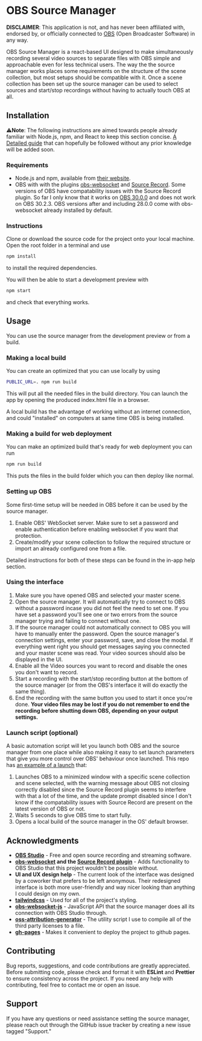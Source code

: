 # OBS Source Manager

**DISCLAIMER**: This application is not, and has never been affiliated with, endorsed by, or officially connected to [OBS](https://github.com/obsproject/obs-studio) (Open Broadcaster Software) in any way.

OBS Source Manager is a react-based UI designed to make simultaneously recording several video sources to separate files with OBS simple and approachable even for less technical users. The way the the source manager works places some requirements on the structure of the scene collection, but most setups should be compatible with it. Once a scene collection has been set up the source manager can be used to select sources and start/stop recordings without having to actually touch OBS at all. 

## Installation

⚠️**Note**: The following instructions are aimed towards people already familiar with Node.js, npm, and React to keep this section concise. [A Detailed guide](detailed-guide.md) that can hopefully be followed without any prior knowledge will be added soon.

### Requirements

  * Node.js and npm, available from [their website](https://nodejs.org/en). 
  * OBS with with the plugins [obs-websocket](https://github.com/obsproject/obs-websocket) and [Source Record](https://obsproject.com/forum/resources/source-record.1285/). Some versions of OBS have compatability issues with the Source Record plugin. So far I only know that it works on [OBS 30.0.0](https://github.com/obsproject/obs-studio/releases/tag/30.0.0) and does not work on OBS 30.2.3. OBS versions after and including 28.0.0 come with obs-websocket already installed by default.

### Instructions

Clone or download the source code for the project onto your local machine. Open the root folder in a terminal and use
```bash
npm install
```
to install the required dependencies.

You will then be able to start a development preview with 
```bash
npm start
```
and check that everything works.

## Usage

You can use the source manager from the development preview or from a build.

### Making a local build

You can create an optimized that you can use locally by using
```bash
PUBLIC_URL=. npm run build
```
This will put all the needed files in the build directory. You can launch the app by opening the produced index.html file in a browser.

A local build has the advantage of working without an internet connection, and could "installed" on computers at same time OBS is being installed. 

### Making a build for web deployment

You can make an optimized build that's ready for web deployment you can run
```bash
npm run build
```
This puts the files in the build folder which you can then deploy like normal.

### Setting up OBS

Some first-time setup will be needed in OBS before it can be used by the source manager.

1. Enable OBS' WebSocket server. Make sure to set a password and enable authentication before enabling websocket if you want that protection.
2. Create/modify your scene collection to follow the required structure or import an already configured one from a file.

Detailed instructions for both of these steps can be found in the in-app help section.

### Using the interface

1. Make sure you have opened OBS and selected your master scene.
2. Open the source manager. It will automatically try to connect to OBS without a password incase you did not feel the need to set one. If you have set a password you'll see one or two errors from the source manager trying and failing to connect without one.
3. If the source manager could not automatically connect to OBS you will have to manually enter the password. Open the source manager's connection settings, enter your password, save, and close the modal. If everything went right you should get  messages saying you connected and your master scene was read. Your video sources should also be displayed in the UI.
4. Enable all the Video sources you want to record and disable the ones you don't want to record.
5. Start a recording with the start/stop recording button at the bottom of the source manager (or from the OBS's interface it will do exactly the same thing).   
6. End the recording with the same button you used to start it once you're done. **Your video files may be lost if you do not remember to end the recording before shutting down OBS, depending on your output settings.**
 
### Launch script (optional)

A basic automation script will let you launch both OBS and the source manager from one place while also making it easy to set launch parameters that give you more control over OBS' behaviour once launched. This repo has [an example of a launch](launch.bat) that:
1. Launches OBS to a minimized window with a specific scene collection and scene selected, with the warning message about OBS not closing correctly disabled since the Source Record plugin seems to interfere with that a lot of the time, and the update prompt disabled since I don't know if the compatability issues with Source Record are present on the latest version of OBS or not.
2. Waits 5 seconds to give OBS time to start fully.
3. Opens a local build of the source manager in the OS' default browser.

## Acknowledgments
* **[OBS Studio](https://github.com/obsproject/obs-studio)** - Free and open source recording and streaming software.
* **[obs-websocket](https://github.com/obsproject/obs-websocket) and the [Source Record plugin](https://obsproject.com/forum/resources/source-record.1285/)** - Adds functionality to OBS Studio that this project wouldn't be possible without.
* **UI and UX design help** - The current look of the interface was designed by a coworker that prefers to be left anonymous. Their redesigned interface is both more user-friendly and way nicer looking than anything I could design on my own.
* **[tailwindcss](https://github.com/tailwindlabs/tailwindcss)** - Used for all of the project's styling. 
* **[obs-websocket-js](https://github.com/obs-websocket-community-projects/obs-websocket-js)** - JavaScript API that the source manager does all its connection with OBS Studio through.
* **[oss-attribution-generator](https://github.com/zumwald/oss-attribution-generator)** - The utility script I use to compile all of the third party licenses to a file.
* **[gh-pages](https://github.com/tschaub/gh-pages)** - Makes it convenient to deploy the project to github pages.

## Contributing

Bug reports, suggestions, and code contributions are greatly appreciated. Before submitting code, please check and format it with **ESLint** and **Prettier** to ensure consistency across the project. If you need any help with contributing, feel free to contact me or open an issue.

## Support
If you have any questions or need assistance setting the source manager, please reach out through the GitHub issue tracker by creating a new issue tagged "Support."
